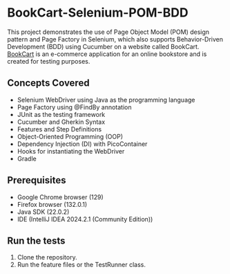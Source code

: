 # BookCart-Selenium-POM-BDD
This project demonstrates the use of Page Object Model (POM) design pattern and Page Factory in Selenium, which also supports Behavior-Driven Development (BDD) using Cucumber on a website called BookCart. [BookCart](https://github.com/AnkitSharma-007/bookcart) is an e-commerce application for an online bookstore and is created for testing purposes.

## Concepts Covered
- Selenium WebDriver using Java as the programming language
- Page Factory using @FindBy annotation
- JUnit as the testing framework
- Cucumber and Gherkin Syntax
- Features and Step Definitions
- Object-Oriented Programming (OOP)
- Dependency Injection (DI) with PicoContainer
- Hooks for instantiating the WebDriver
- Gradle

## Prerequisites 
- Google Chrome browser (129)
- Firefox browser (132.0.1)
- Java SDK (22.0.2)
- IDE (IntelliJ IDEA 2024.2.1 (Community Edition))

## Run the tests
1. Clone the repository.
2. Run the feature files or the TestRunner class.
